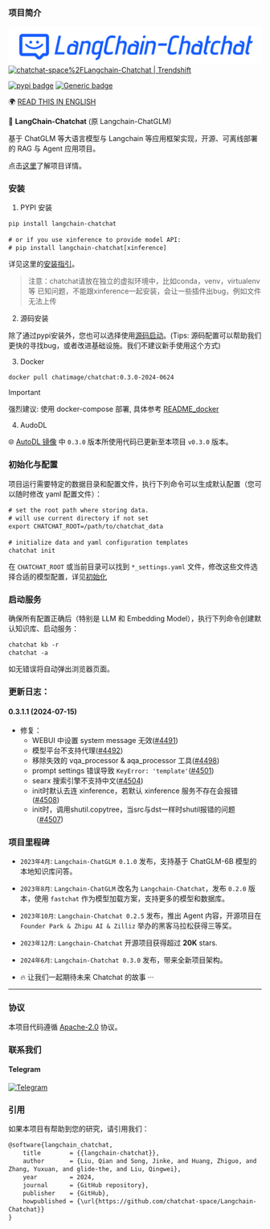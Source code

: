 ### 项目简介
![](https://github.com/chatchat-space/Langchain-Chatchat/blob/master/docs/img/logo-long-chatchat-trans-v2.png)
<a href="https://trendshift.io/repositories/329" target="_blank"><img src="https://trendshift.io/api/badge/repositories/329" alt="chatchat-space%2FLangchain-Chatchat | Trendshift" style="width: 250px; height: 55px;" width="250" height="55"/></a>

[![pypi badge](https://img.shields.io/pypi/v/langchain-chatchat.svg)](https://shields.io/)
[![Generic badge](https://img.shields.io/badge/python-3.8%7C3.9%7C3.10%7C3.11-blue.svg)](https://pypi.org/project/pypiserver/)

🌍 [READ THIS IN ENGLISH](README_en.md)

📃 **LangChain-Chatchat** (原 Langchain-ChatGLM)

基于 ChatGLM 等大语言模型与 Langchain 等应用框架实现，开源、可离线部署的 RAG 与 Agent 应用项目。

点击[这里](https://github.com/chatchat-space/Langchain-Chatchat)了解项目详情。


### 安装

1. PYPI 安装

```shell
pip install langchain-chatchat

# or if you use xinference to provide model API:
# pip install langchain-chatchat[xinference]
```

详见这里的[安装指引](https://github.com/chatchat-space/Langchain-Chatchat/tree/master?tab=readme-ov-file#%E5%BF%AB%E9%80%9F%E4%B8%8A%E6%89%8B)。

> 注意：chatchat请放在独立的虚拟环境中，比如conda，venv，virtualenv等
> 已知问题，不能跟xinference一起安装，会让一些插件出bug，例如文件无法上传

2. 源码安装

除了通过pypi安装外，您也可以选择使用[源码启动](https://github.com/chatchat-space/Langchain-Chatchat/blob/master/docs/contributing/README_dev.md)。(Tips:
源码配置可以帮助我们更快的寻找bug，或者改进基础设施。我们不建议新手使用这个方式)

3. Docker

```shell
docker pull chatimage/chatchat:0.3.0-2024-0624
```

> [!important]
> 强烈建议: 使用 docker-compose 部署, 具体参考 [README_docker](https://github.com/chatchat-space/Langchain-Chatchat/blob/master/docs/install/README_docker.md)

4. AudoDL

🌐 [AutoDL 镜像](https://www.codewithgpu.com/i/chatchat-space/Langchain-Chatchat/Langchain-Chatchat) 中 `0.3.0`
版本所使用代码已更新至本项目 `v0.3.0` 版本。

### 初始化与配置

项目运行需要特定的数据目录和配置文件，执行下列命令可以生成默认配置（您可以随时修改 yaml 配置文件）：
```shell
# set the root path where storing data.
# will use current directory if not set
export CHATCHAT_ROOT=/path/to/chatchat_data

# initialize data and yaml configuration templates
chatchat init
```

在 `CHATCHAT_ROOT` 或当前目录可以找到 `*_settings.yaml` 文件，修改这些文件选择合适的模型配置，详见[初始化](https://github.com/chatchat-space/Langchain-Chatchat/tree/master?tab=readme-ov-file#3-%E5%88%9D%E5%A7%8B%E5%8C%96%E9%A1%B9%E7%9B%AE%E9%85%8D%E7%BD%AE%E4%B8%8E%E6%95%B0%E6%8D%AE%E7%9B%AE%E5%BD%95)

### 启动服务

确保所有配置正确后（特别是 LLM 和 Embedding Model），执行下列命令创建默认知识库、启动服务：
```shell
chatchat kb -r
chatchat -a
```
如无错误将自动弹出浏览器页面。

### 更新日志：
#### 0.3.1.1 (2024-07-15)
- 修复：
  - WEBUI 中设置 system message 无效([#4491](https://github.com/chatchat-space/Langchain-Chatchat/pull/4491))
  - 模型平台不支持代理([#4492](https://github.com/chatchat-space/Langchain-Chatchat/pull/4492))
  - 移除失效的 vqa_processor & aqa_processor 工具([#4498](https://github.com/chatchat-space/Langchain-Chatchat/pull/4498))
  - prompt settings 错误导致 `KeyError: 'template'`([#4501](https://github.com/chatchat-space/Langchain-Chatchat/pull/4501))
  - searx 搜索引擎不支持中文([#4504](https://github.com/chatchat-space/Langchain-Chatchat/pull/4504))
  - init时默认去连 xinference，若默认 xinference 服务不存在会报错([#4508](https://github.com/chatchat-space/Langchain-Chatchat/issues/4508))
  - init时，调用shutil.copytree，当src与dst一样时shutil报错的问题（[#4507](https://github.com/chatchat-space/Langchain-Chatchat/pull/4507))

### 项目里程碑

+ `2023年4月`: `Langchain-ChatGLM 0.1.0` 发布，支持基于 ChatGLM-6B 模型的本地知识库问答。
+ `2023年8月`: `Langchain-ChatGLM` 改名为 `Langchain-Chatchat`，发布 `0.2.0` 版本，使用 `fastchat` 作为模型加载方案，支持更多的模型和数据库。
+ `2023年10月`: `Langchain-Chatchat 0.2.5` 发布，推出 Agent 内容，开源项目在`Founder Park & Zhipu AI & Zilliz`
  举办的黑客马拉松获得三等奖。
+ `2023年12月`: `Langchain-Chatchat` 开源项目获得超过 **20K** stars.
+ `2024年6月`: `Langchain-Chatchat 0.3.0` 发布，带来全新项目架构。

+ 🔥 让我们一起期待未来 Chatchat 的故事 ···

---

### 协议

本项目代码遵循 [Apache-2.0](LICENSE) 协议。

### 联系我们

#### Telegram

[![Telegram](https://img.shields.io/badge/Telegram-2CA5E0?style=for-the-badge&logo=telegram&logoColor=white "langchain-chatchat")](https://t.me/+RjliQ3jnJ1YyN2E9)

### 引用

如果本项目有帮助到您的研究，请引用我们：

```
@software{langchain_chatchat,
    title        = {{langchain-chatchat}},
    author       = {Liu, Qian and Song, Jinke, and Huang, Zhiguo, and Zhang, Yuxuan, and glide-the, and Liu, Qingwei},
    year         = 2024,
    journal      = {GitHub repository},
    publisher    = {GitHub},
    howpublished = {\url{https://github.com/chatchat-space/Langchain-Chatchat}}
}
```
